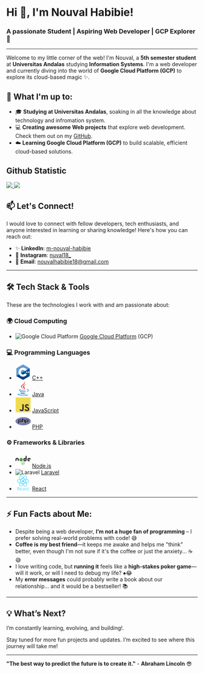 # Hi 👋, I'm Nouval Habibie!

### A passionate **Student** | Aspiring **Web Developer** | GCP Explorer 🌱

---

Welcome to my little corner of the web! I'm Nouval, a **5th semester student** at **Universitas Andalas** studying **Information Systems**. I'm a web developer and currently diving into the world of **Google Cloud Platform (GCP)** to explore its cloud-based magic ✨.

## 🚀 What I'm up to:
- 🎓 **Studying at Universitas Andalas**, soaking in all the knowledge about technology and infromation system.
-  💻 **Creating awesome Web projects** that explore web development. Check them out on my [GitHub](https://github.com/Habiboys).
- ☁️ **Learning Google Cloud Platform (GCP)** to build scalable, efficient cloud-based solutions.

## Github Statistic
<p align="left">
<a href="https://github.com/habiboys">
  <img height="180em" src="https://github-readme-stats-eight-theta.vercel.app/api?username=habiboys&show_icons=true&theme=algolia&include_all_commits=true&count_private=true"/>
  <img height="180em" src="https://github-readme-stats-eight-theta.vercel.app/api/top-langs/?username=habiboys&layout=compact&langs_count=8&theme=algolia&count_private=true"/>
</a>
</p>

## 📫 Let's Connect!

I would love to connect with fellow developers, tech enthusiasts, and anyone interested in learning or sharing knowledge! Here's how you can reach out:

- ✨ **LinkedIn**: [m-nouval-habibie](https://linkedin.com/in/m-nouval-habibie)
- 📸 **Instagram**: [nuval18_](https://instagram.com/nuval18_)
- 📧 **Email**: [nouvalhabibie18@gmail.com](mailto:nouvalhabibie18@gmail.com)

---

## 🛠️ Tech Stack & Tools
These are the technologies I work with and am passionate about:

### 🌍 **Cloud Computing**
- <img src="https://www.vectorlogo.zone/logos/google_cloud/google_cloud-icon.svg" alt="Google Cloud Platform" width="40" height="40"/> [Google Cloud Platform](https://cloud.google.com) (GCP)

### 💻 **Programming Languages**
- <img src="https://raw.githubusercontent.com/devicons/devicon/master/icons/cplusplus/cplusplus-original.svg" alt="C++" width="40" height="40"/> [C++](https://www.w3schools.com/cpp/)
- <img src="https://raw.githubusercontent.com/devicons/devicon/master/icons/java/java-original.svg" alt="Java" width="40" height="40"/> [Java](https://www.java.com)
- <img src="https://raw.githubusercontent.com/devicons/devicon/master/icons/javascript/javascript-original.svg" alt="JavaScript" width="40" height="40"/> [JavaScript](https://developer.mozilla.org/en-US/docs/Web/JavaScript)
- <img src="https://raw.githubusercontent.com/devicons/devicon/master/icons/php/php-original.svg" alt="PHP" width="40" height="40"/> [PHP](https://www.php.net)

### ⚙️ **Frameworks & Libraries**
- <img src="https://raw.githubusercontent.com/devicons/devicon/master/icons/nodejs/nodejs-original-wordmark.svg" alt="Node.js" width="40" height="40"/> [Node.js](https://nodejs.org)
- <img src="https://upload.wikimedia.org/wikipedia/commons/thumb/9/9a/Laravel.svg/1969px-Laravel.svg.png" alt="Laravel" width="40" height="40"/> [Laravel](https://laravel.com)
- <img src="https://raw.githubusercontent.com/devicons/devicon/master/icons/react/react-original-wordmark.svg" alt="React" width="40" height="40"/> [React](https://reactjs.org)

---

## ⚡ Fun Facts about Me:
- Despite being a web developer, **I’m not a huge fan of programming** – I prefer solving real-world problems with code! 😅
- **Coffee is my best friend**—it keeps me awake and helps me "think" better, even though I'm not sure if it's the coffee or just the anxiety... ☕😅
- I love writing code, but **running it** feels like a **high-stakes poker game**—will it work, or will I need to debug my life? ♠️😂
- My **error messages** could probably write a book about our relationship… and it would be a bestseller! 📚

---

## 💡 What’s Next?
I’m constantly learning, evolving, and building!.

Stay tuned for more fun projects and updates. I’m excited to see where this journey will take me!

---

**"The best way to predict the future is to create it."** - **Abraham Lincoln** 😎
